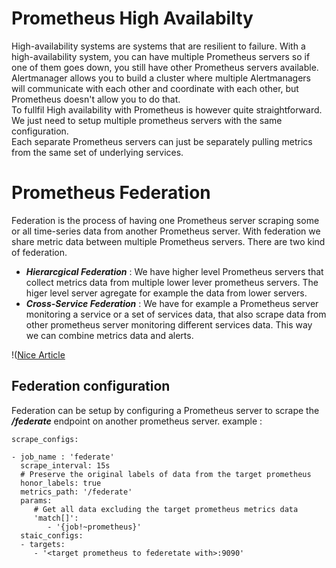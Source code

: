 # Prometheus High Availabilty

High-availability systems are systems that are resilient to failure.
With a high-availability system, you can have multiple Prometheus servers so if one of them goes down, you still have other Prometheus servers available.  
Alertmanager allows you to build a cluster where multiple Alertmanagers will communicate with each other and coordinate with each other, but Prometheus doesn't allow you to do that.  
To fullfil High availability with Prometheus is however quite straightforward. We just need to setup multiple prometheus servers with the same configuration.  
Each separate Prometheus servers can just be separately pulling metrics from the same set of underlying services.  

# Prometheus Federation 

Federation is the process of having one Prometheus server scraping some or all time-series data from another Prometheus server. 
With federation we share metric data between multiple Prometheus servers. There are two kind of federation.

* ***Hierarcgical Federation*** : We have higher level Prometheus servers that collect metrics data from multiple lower lever prometheus servers. The higer level server agregate for example the data from lower servers.
* ***Cross-Service Federation*** : We have for example a Prometheus server monitoring a service or a set of services data, that also scrape data from other prometheus server monitoring different services data. This way we can combine metrics data and alerts.

!([Nice Article](https://logz.io/blog/devops/prometheus-architecture-at-scale/)

## Federation configuration
Federation can be setup by configuring a Prometheus server to scrape the ***/federate*** endpoint on another prometheus server.
example :
```
scrape_configs:

- job_name : 'federate'
  scrape_interval: 15s
  # Preserve the original labels of data from the target prometheus
  honor_labels: true
  metrics_path: '/federate'
  params:
     # Get all data excluding the target prometheus metrics data
     'match[]':
        - '{job!~prometheus}'
  staic_configs:
  - targets:
     - '<target prometheus to federetate with>:9090'
```
